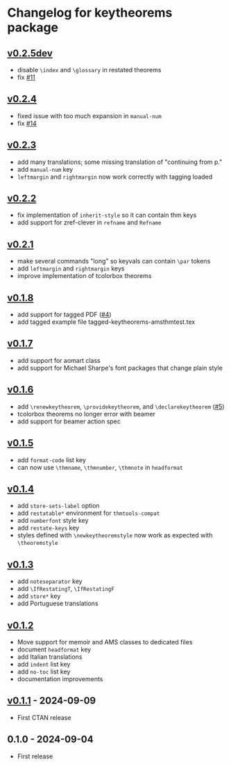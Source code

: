 # Changelog for keytheorems package

## [v0.2.5dev]
- disable `\index` and `\glossary` in restated theorems
- fix [\#11](https://github.com/mbertucci47/keytheorems/issues/11)

## [v0.2.4]
- fixed issue with too much expansion in `manual-num`
- fix [\#14](https://github.com/mbertucci47/keytheorems/issues/14)

## [v0.2.3]
- add many translations; some missing translation of "continuing from p."
- add `manual-num` key
- `leftmargin` and `rightmargin` now work correctly with tagging loaded

## [v0.2.2]
- fix implementation of `inherit-style` so it can contain thm keys
- add support for zref-clever in `refname` and `Refname`

## [v0.2.1]
- make several commands "long" so keyvals can contain `\par` tokens
- add `leftmargin` and `rightmargin` keys
- improve implementation of tcolorbox theorems

## [v0.1.8]
- add support for tagged PDF ([\#4](https://github.com/mbertucci47/keytheorems/issues/4))
- add tagged example file tagged-keytheorems-amsthmtest.tex

## [v0.1.7]
- add support for aomart class
- add support for Michael Sharpe's font packages that change plain style

## [v0.1.6]
- add `\renewkeytheorem`, `\providekeytheorem`, and `\declarekeytheorem` ([\#5](https://github.com/mbertucci47/keytheorems/issues/5))
- tcolorbox theorems no longer error with beamer
- add support for beamer action spec

## [v0.1.5]
- add `format-code` list key
- can now use `\thmname`, `\thmnumber`, `\thmnote` in `headformat`

## [v0.1.4]
- add `store-sets-label` option
- add `restatable*` environment for `thmtools-compat`
- add `numberfont` style key
- add `restate-keys` key
- styles defined with `\newkeytheoremstyle` now work as expected with `\theoremstyle`

## [v0.1.3]
- add `noteseparator` key
- add `\IfRestatingT`, `\IfRestatingF`
- add `store*` key
- add Portuguese translations

## [v0.1.2]
- Move support for memoir and AMS classes to dedicated files
- document `headformat` key
- add Italian translations
- add `indent` list key
- add `no-toc` list key
- documentation improvements

## [v0.1.1] - 2024-09-09
- First CTAN release

## 0.1.0 - 2024-09-04
- First release

[v0.2.5dev]: https://github.com/mbertucci47/keytheorems/compare/v0.2.4...HEAD
[v0.2.4]: https://github.com/mbertucci47/keytheorems/compare/v0.2.3...v0.2.4
[v0.2.3]: https://github.com/mbertucci47/keytheorems/compare/v0.2.2...v0.2.3
[v0.2.2]: https://github.com/mbertucci47/keytheorems/compare/v0.2.1...v0.2.2
[v0.2.1]: https://github.com/mbertucci47/keytheorems/compare/v0.1.8...v0.2.1
[v0.1.8]: https://github.com/mbertucci47/keytheorems/compare/v0.1.7...v0.1.8
[v0.1.7]: https://github.com/mbertucci47/keytheorems/compare/v0.1.6...v0.1.7
[v0.1.6]: https://github.com/mbertucci47/keytheorems/compare/v0.1.5...v0.1.6
[v0.1.5]: https://github.com/mbertucci47/keytheorems/compare/v0.1.4...v0.1.5
[v0.1.4]: https://github.com/mbertucci47/keytheorems/compare/v0.1.3...v0.1.4
[v0.1.3]: https://github.com/mbertucci47/keytheorems/compare/v0.1.2...v0.1.3
[v0.1.2]: https://github.com/mbertucci47/keytheorems/compare/v0.1.1...v0.1.2
[v0.1.1]: https://github.com/mbertucci47/keytheorems/compare/v0.1.0...v0.1.1
